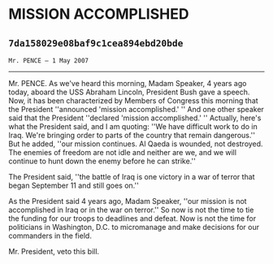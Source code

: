 # MISSION ACCOMPLISHED
## `7da158029e08baf9c1cea894ebd20bde`
`Mr. PENCE — 1 May 2007`

---


Mr. PENCE. As we've heard this morning, Madam Speaker, 4 years ago 
today, aboard the USS Abraham Lincoln, President Bush gave a speech. 
Now, it has been characterized by Members of Congress this morning that 
the President ''announced 'mission accomplished.' '' And one other 
speaker said that the President ''declared 'mission accomplished.' '' 
Actually, here's what the President said, and I am quoting: ''We have 
difficult work to do in Iraq. We're bringing order to parts of the 
country that remain dangerous.'' But he added, ''our mission continues. 
Al Qaeda is wounded, not destroyed. The enemies of freedom are not idle 
and neither are we, and we will continue to hunt down the enemy before 
he can strike.''

The President said, ''the battle of Iraq is one victory in a war of 
terror that began September 11 and still goes on.''

As the President said 4 years ago, Madam Speaker, ''our mission is 
not accomplished in Iraq or in the war on terror.'' So now is not the 
time to tie the funding for our troops to deadlines and defeat. Now is 
not the time for politicians in Washington, D.C. to micromanage and 
make decisions for our commanders in the field.

Mr. President, veto this bill.
